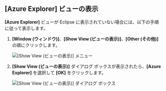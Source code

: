 ## <a name="displaying-the-azure-explorer-view"></a>[Azure Explorer] ビューの表示

**[Azure Explorer]** ビューが Eclipse に表示されていない場合には、以下の手順に従って表示します。

1. **[Window (ウィンドウ)]**、**[Show View (ビューの表示)]**、**[Other (その他)]** の順にクリックします。

   ![[Show View (ビューの表示)] メニュー](./media/azure-toolkit-for-eclipse-show-azure-explorer/show-az-exp-01.png)

2. **[Show View (ビューの表示)]** ダイアログ ボックスが表示されたら、**[Azure Explorer]** を選択して **[OK]** をクリックします。

   ![[Show View (ビューの表示)] ダイアログ ボックス](./media/azure-toolkit-for-eclipse-show-azure-explorer/show-az-exp-02.png)


